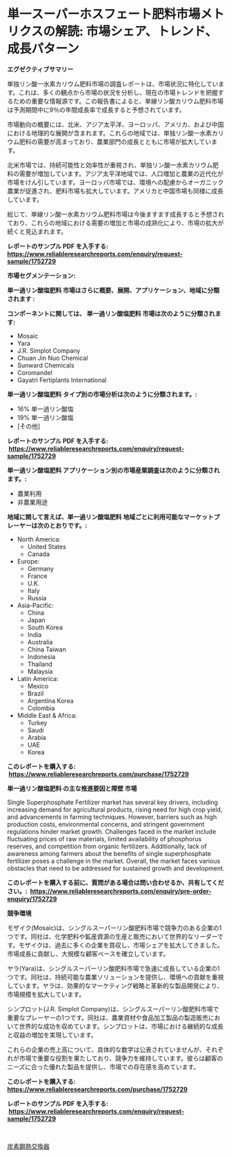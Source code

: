 <p><h1>単一スーパーホスフェート肥料市場メトリクスの解読: 市場シェア、トレンド、成長パターン</h1></p><p><strong>エグゼクティブサマリー</strong></p>
<p><p>単独リン酸一水素カリウム肥料市場の調査レポートは、市場状況に特化しています。これは、多くの観点から市場の状況を分析し、現在の市場トレンドを把握するための重要な情報源です。この報告書によると、単線リン酸カリウム肥料市場は予測期間中に9％の年間成長率で成長すると予想されています。 </p><p>市場動向の概要には、北米、アジア太平洋、ヨーロッパ、アメリカ、および中国における地理的な展開が含まれます。これらの地域では、単独リン酸一水素カリウム肥料の需要が高まっており、農業部門の成長とともに市場が拡大しています。</p><p>北米市場では、持続可能性と効率性が重視され、単独リン酸一水素カリウム肥料の需要が増加しています。アジア太平洋地域では、人口増加と農業の近代化が市場をけん引しています。ヨーロッパ市場では、環境への配慮からオーガニック農業が促進され、肥料市場も拡大しています。アメリカと中国市場も同様に成長しています。</p><p>総じて、単線リン酸一水素カリウム肥料市場は今後ますます成長すると予想されており、これらの地域における需要の増加と市場の成熟化により、市場の拡大が続くと見込まれます。</p></p>
<p><strong>レポートのサンプル PDF を入手する: <a href="https://www.reliableresearchreports.com/enquiry/request-sample/1752729">https://www.reliableresearchreports.com/enquiry/request-sample/1752729</a></strong></p>
<p><strong>市場セグメンテーション:</strong></p>
<p><strong> 単一過リン酸塩肥料 市場はさらに概要、展開、アプリケーション、地域に分類されます :</strong></p>
<p><strong>コンポーネントに関しては、 単一過リン酸塩肥料 市場は次のように分類されます: &nbsp;</strong></p>
<p><ul><li>Mosaic</li><li>Yara</li><li>J.R. Simplot Company</li><li>Chuan Jin Nuo Chemical</li><li>Sunward Chemicals</li><li>Coromandel</li><li>Gayatri Fertiplants International</li></ul></p>
<p><strong> 単一過リン酸塩肥料 タイプ別の市場分析は次のように分類されます。:</strong></p>
<p><ul><li>16% 単一過リン酸塩</li><li>19% 単一過リン酸塩</li><li>[その他]</li></ul></p>
<p><strong>レポートのサンプル PDF を入手する: &nbsp;<a href="https://www.reliableresearchreports.com/enquiry/request-sample/1752729">https://www.reliableresearchreports.com/enquiry/request-sample/1752729</a></strong></p>
<p><strong> 単一過リン酸塩肥料 アプリケーション別の市場産業調査は次のように分類されます。:</strong></p>
<p><ul><li>農業利用</li><li>非農業用途</li></ul></p>
<p><strong>地域に関して言えば、単一過リン酸塩肥料 地域ごとに利用可能なマーケットプレーヤーは次のとおりです。:</strong></p>
<p><ul>
    <li>
        North America:
        <ul>
            <li>United States</li>
            <li>Canada</li>
        </ul>
    </li>
    <li>
        Europe:
        <ul>
            <li>Germany</li>
            <li>France</li>
            <li>U.K.</li>
            <li>Italy</li>
            <li>Russia</li>
        </ul>
    </li>
    <li>
        Asia-Pacific:
        <ul>
            <li>China</li>
            <li>Japan</li>
            <li>South Korea</li>
            <li>India</li>
            <li>Australia</li>
            <li>China Taiwan</li>
            <li>Indonesia</li>
            <li>Thailand</li>
            <li>Malaysia</li>
        </ul>
    </li>
    <li>
        Latin America:
        <ul>
            <li>Mexico</li>
            <li>Brazil</li>
            <li>Argentina Korea</li>
            <li>Colombia</li>
        </ul>
    </li>
    <li>
        Middle East & Africa:
        <ul>
            <li>Turkey</li>
            <li>Saudi</li>
            <li>Arabia</li>
            <li>UAE</li>
            <li>Korea</li>
        </ul>
    </li>
    </ul></p>
<p><strong>このレポートを購入する: &nbsp;<a href="https://www.reliableresearchreports.com/purchase/1752729">https://www.reliableresearchreports.com/purchase/1752729</a></strong></p>
<p><strong>単一過リン酸塩肥料 の主な推進要因と障壁 市場</strong></p>
<p><p>Single Superphosphate Fertilizer market has several key drivers, including increasing demand for agricultural products, rising need for high crop yield, and advancements in farming techniques. However, barriers such as high production costs, environmental concerns, and stringent government regulations hinder market growth. Challenges faced in the market include fluctuating prices of raw materials, limited availability of phosphorus reserves, and competition from organic fertilizers. Additionally, lack of awareness among farmers about the benefits of single superphosphate fertilizer poses a challenge in the market. Overall, the market faces various obstacles that need to be addressed for sustained growth and development.</p></p>
<p><strong>このレポートを購入する前に、質問がある場合は問い合わせるか、共有してください。:&nbsp; <a href="https://www.reliableresearchreports.com/enquiry/pre-order-enquiry/1752729">https://www.reliableresearchreports.com/enquiry/pre-order-enquiry/1752729</a></strong></p>
<p><strong>競争環境</strong></p>
<p><p>モザイク(Mosaic)は、シングルスーパーリン酸肥料市場で競争力のある企業の1つです。同社は、化学肥料や鉱産資源の生産と販売において世界的なリーダーです。モザイクは、過去に多くの企業を買収し、市場シェアを拡大してきました。市場成長に貢献し、大規模な顧客ベースを確立しています。</p><p>ヤラ(Yara)は、シングルスーパーリン酸肥料市場で急速に成長している企業の1つです。同社は、持続可能な農業ソリューションを提供し、環境への貢献を重視しています。ヤラは、効果的なマーケティング戦略と革新的な製品開発により、市場規模を拡大しています。</p><p>シンプロット(J.R. Simplot Company)は、シングルスーパーリン酸肥料市場で重要なプレーヤーの1つです。同社は、農業資材や食品加工製品の製造販売において世界的な成功を収めています。シンプロットは、市場における継続的な成長と収益の増加を実現しています。</p><p>これらの企業の売上高について、具体的な数字は公表されていませんが、それぞれが市場で重要な役割を果たしており、競争力を維持しています。彼らは顧客のニーズに合った優れた製品を提供し、市場での存在感を高めています。</p></p>
<p><strong>このレポートを購入する: &nbsp; <a href="https://www.reliableresearchreports.com/purchase/1752729">https://www.reliableresearchreports.com/purchase/1752729</a></strong></p>
<p><strong>レポートのサンプル PDF を入手する: &nbsp;<a href="https://www.reliableresearchreports.com/enquiry/request-sample/1752729">https://www.reliableresearchreports.com/enquiry/request-sample/1752729</a></strong><strong></strong></p>
<p>&nbsp;</p>
<p><p><a href="https://github.com/nemesis2824/Market-Research-Report-List-1/blob/main/954472215532.md">炭素鋼熱交換器</a></p></p>
